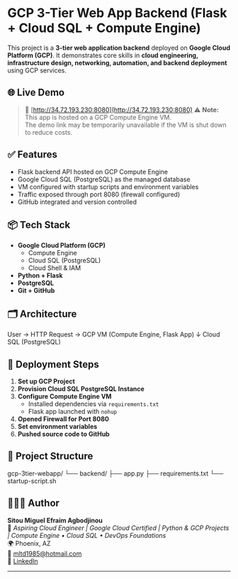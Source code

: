 # GCP 3-Tier Web App Backend (Flask + Cloud SQL + Compute Engine)

This project is a **3-tier web application backend** deployed on **Google Cloud Platform (GCP)**. It demonstrates core skills in **cloud engineering, infrastructure design, networking, automation, and backend deployment** using GCP services.

## 🌐 Live Demo

> 🔗 [http://34.72.193.230:8080](http://34.72.193.230:8080)
> ⚠️ **Note:** This app is hosted on a GCP Compute Engine VM.  
> The demo link may be temporarily unavailable if the VM is shut down to reduce costs.


## ✅ Features

- Flask backend API hosted on GCP Compute Engine
- Google Cloud SQL (PostgreSQL) as the managed database
- VM configured with startup scripts and environment variables
- Traffic exposed through port 8080 (firewall configured)
- GitHub integrated and version controlled

## 📦 Tech Stack

- **Google Cloud Platform (GCP)**
  - Compute Engine
  - Cloud SQL (PostgreSQL)
  - Cloud Shell & IAM
- **Python + Flask**
- **PostgreSQL**
- **Git + GitHub**

## 🗂️ Architecture

User → HTTP Request → GCP VM (Compute Engine, Flask App)
↓
Cloud SQL (PostgreSQL)



## 🚀 Deployment Steps

1. **Set up GCP Project**
2. **Provision Cloud SQL PostgreSQL Instance**
3. **Configure Compute Engine VM**
   - Installed dependencies via `requirements.txt`
   - Flask app launched with `nohup`
4. **Opened Firewall for Port 8080**
5. **Set environment variables**
6. **Pushed source code to GitHub**

## 📁 Project Structure

gcp-3tier-webapp/
└── backend/
├── app.py
├── requirements.txt
└── startup-script.sh


## 👨🏽‍💻 Author

**Sitou Miguel Efraim Agbodjinou**  
🧠 *Aspiring Cloud Engineer | Google Cloud Certified | Python & GCP Projects | Compute Engine • Cloud SQL • DevOps Foundations*  
🌍 Phoenix, AZ  
📧 [mltd1985@hotmail.com](mailto:mltd1985@hotmail.com)  
🔗 [LinkedIn](https://www.linkedin.com/in/sitou-agbodjinou-96b120358/)

---

